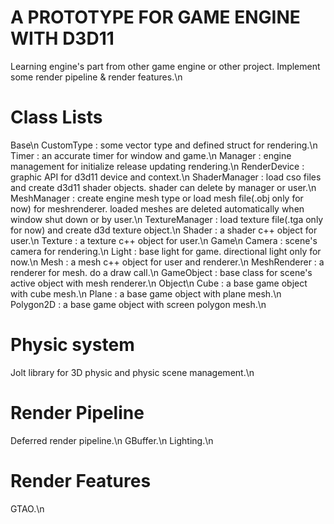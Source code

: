 #  A PROTOTYPE FOR GAME ENGINE WITH D3D11
 Learning engine's part from other game engine or other project. Implement some render pipeline & render features.\n

#  Class Lists
 Base\n
  CustomType        : some vector type and defined struct for rendering.\n
  Timer             : an accurate timer for window and game.\n
  Manager           : engine management for initialize release updating rendering.\n
  RenderDevice      : graphic API for d3d11 device and context.\n
  ShaderManager     : load cso files and create d3d11 shader objects. shader can delete by manager or user.\n
  MeshManager       : create engine mesh type or load mesh file(.obj only for now) for meshrenderer. loaded meshes are deleted automatically when window shut down or by user.\n
  TextureManager    : load texture file(.tga only for now) and create d3d texture object.\n
  Shader            : a shader c++ object for user.\n
  Texture           : a texture c++ object for user.\n
 Game\n
  Camera            : scene's camera for rendering.\n
  Light             : base light for game. directional light only for now.\n
  Mesh              : a mesh c++ object for user and renderer.\n
  MeshRenderer      : a renderer for mesh. do a draw call.\n
  GameObject        : base class for scene's active object with mesh renderer.\n
 Object\n
  Cube              : a base game object with cube mesh.\n
  Plane             : a base game object with plane mesh.\n
  Polygon2D         : a base game object with screen polygon mesh.\n

#  Physic system
  Jolt library for 3D physic and physic scene management.\n

#  Render Pipeline
  Deferred render pipeline.\n
  GBuffer.\n
  Lighting.\n

#  Render Features
  GTAO.\n
